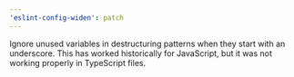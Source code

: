 ```yaml
---
'eslint-config-widen': patch
---
```


Ignore unused variables in destructuring patterns when they start with an
underscore. This has worked historically for JavaScript, but it was not working
properly in TypeScript files.
